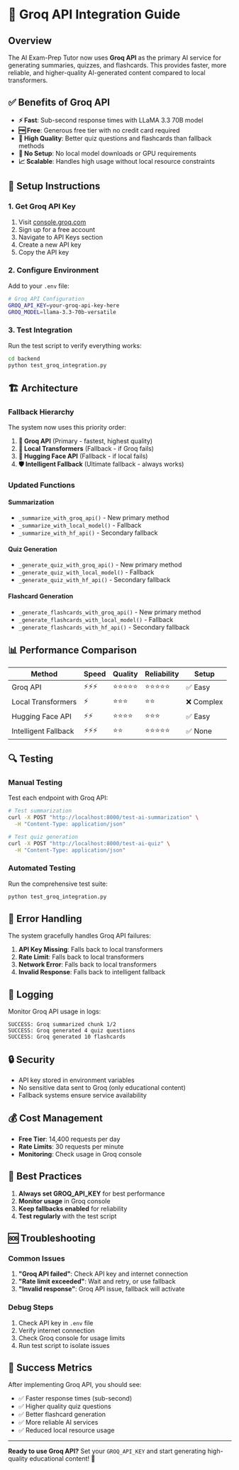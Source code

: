 # 🚀 Groq API Integration Guide

## Overview

The AI Exam-Prep Tutor now uses **Groq API** as the primary AI service for generating summaries, quizzes, and flashcards. This provides faster, more reliable, and higher-quality AI-generated content compared to local transformers.

## ✅ Benefits of Groq API

- **⚡ Fast**: Sub-second response times with LLaMA 3.3 70B model
- **🆓 Free**: Generous free tier with no credit card required
- **🎯 High Quality**: Better quiz questions and flashcards than fallback methods
- **🔧 No Setup**: No local model downloads or GPU requirements
- **📈 Scalable**: Handles high usage without local resource constraints

## 🔧 Setup Instructions

### 1. Get Groq API Key

1. Visit [console.groq.com](https://console.groq.com)
2. Sign up for a free account
3. Navigate to API Keys section
4. Create a new API key
5. Copy the API key

### 2. Configure Environment

Add to your `.env` file:

```bash
# Groq API Configuration
GROQ_API_KEY=your-groq-api-key-here
GROQ_MODEL=llama-3.3-70b-versatile
```

### 3. Test Integration

Run the test script to verify everything works:

```bash
cd backend
python test_groq_integration.py
```

## 🏗️ Architecture

### Fallback Hierarchy

The system now uses this priority order:

1. **🥇 Groq API** (Primary - fastest, highest quality)
2. **🥈 Local Transformers** (Fallback - if Groq fails)
3. **🥉 Hugging Face API** (Fallback - if local fails)
4. **🛡️ Intelligent Fallback** (Ultimate fallback - always works)

### Updated Functions

#### Summarization
- `_summarize_with_groq_api()` - New primary method
- `_summarize_with_local_model()` - Fallback
- `_summarize_with_hf_api()` - Secondary fallback

#### Quiz Generation
- `_generate_quiz_with_groq_api()` - New primary method
- `_generate_quiz_with_local_model()` - Fallback
- `_generate_quiz_with_hf_api()` - Secondary fallback

#### Flashcard Generation
- `_generate_flashcards_with_groq_api()` - New primary method
- `_generate_flashcards_with_local_model()` - Fallback
- `_generate_flashcards_with_hf_api()` - Secondary fallback

## 📊 Performance Comparison

| Method | Speed | Quality | Reliability | Setup |
|--------|-------|---------|-------------|-------|
| Groq API | ⚡⚡⚡ | ⭐⭐⭐⭐⭐ | ⭐⭐⭐⭐⭐ | ✅ Easy |
| Local Transformers | ⚡ | ⭐⭐⭐ | ⭐⭐ | ❌ Complex |
| Hugging Face API | ⚡⚡ | ⭐⭐⭐⭐ | ⭐⭐⭐ | ✅ Easy |
| Intelligent Fallback | ⚡⚡⚡ | ⭐⭐ | ⭐⭐⭐⭐⭐ | ✅ None |

## 🔍 Testing

### Manual Testing

Test each endpoint with Groq API:

```bash
# Test summarization
curl -X POST "http://localhost:8000/test-ai-summarization" \
  -H "Content-Type: application/json"

# Test quiz generation
curl -X POST "http://localhost:8000/test-ai-quiz" \
  -H "Content-Type: application/json"
```

### Automated Testing

Run the comprehensive test suite:

```bash
python test_groq_integration.py
```

## 🚨 Error Handling

The system gracefully handles Groq API failures:

1. **API Key Missing**: Falls back to local transformers
2. **Rate Limit**: Falls back to local transformers
3. **Network Error**: Falls back to local transformers
4. **Invalid Response**: Falls back to intelligent fallback

## 📝 Logging

Monitor Groq API usage in logs:

```
SUCCESS: Groq summarized chunk 1/2
SUCCESS: Groq generated 4 quiz questions
SUCCESS: Groq generated 10 flashcards
```

## 🔒 Security

- API key stored in environment variables
- No sensitive data sent to Groq (only educational content)
- Fallback systems ensure service availability

## 💰 Cost Management

- **Free Tier**: 14,400 requests per day
- **Rate Limits**: 30 requests per minute
- **Monitoring**: Check usage in Groq console

## 🎯 Best Practices

1. **Always set GROQ_API_KEY** for best performance
2. **Monitor usage** in Groq console
3. **Keep fallbacks enabled** for reliability
4. **Test regularly** with the test script

## 🆘 Troubleshooting

### Common Issues

1. **"Groq API failed"**: Check API key and internet connection
2. **"Rate limit exceeded"**: Wait and retry, or use fallback
3. **"Invalid response"**: Groq API issue, fallback will activate

### Debug Steps

1. Check API key in `.env` file
2. Verify internet connection
3. Check Groq console for usage limits
4. Run test script to isolate issues

## 🎉 Success Metrics

After implementing Groq API, you should see:

- ✅ Faster response times (sub-second)
- ✅ Higher quality quiz questions
- ✅ Better flashcard generation
- ✅ More reliable AI services
- ✅ Reduced local resource usage

---

**Ready to use Groq API?** Set your `GROQ_API_KEY` and start generating high-quality educational content! 🚀
